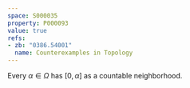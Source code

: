 ```yaml
---
space: S000035
property: P000093
value: true
refs:
- zb: "0386.54001"
  name: Counterexamples in Topology
---
```


Every $\alpha\in\Omega$ has $[0,\alpha]$ as a countable neighborhood.
